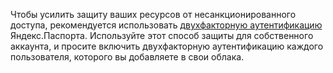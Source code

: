 Чтобы усилить защиту ваших ресурсов от несанкционированного доступа, рекомендуется использовать [двухфакторную аутентификацию](https://yandex.ru/support/passport/authorization/twofa.html) Яндекс.Паспорта. Используйте этот способ защиты для собственного аккаунта, и просите включить двухфакторную аутентификацию каждого пользователя, которого вы добавляете в свои облака.